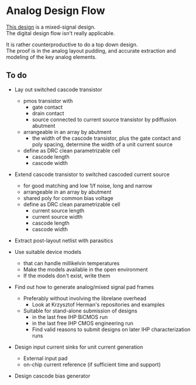 # Analog Design Flow  

[This design](./README.md) is a mixed-signal design.  
The digital design flow isn't really applicable.  
  
It is rather counterproductive to do a top down design.  
The proof is in the analog layout pudding, 
and accurate extraction and modeling of the key analog elements.  

## To do  

* Lay out switched cascode transistor  
    * pmos transistor with  
        * gate contact  
        * drain contact  
        * source connected to current source transistor by pdiffusion abutment  
    * arrangeable in an array by abutment  
        * the width of the cascode transistor, plus the gate contact and poly spacing, 
          determine the width of a unit current source  
    * define as DRC clean parametrizable cell
        * cascode length  
        * cascode width  
* Extend cascode transistor to switched cascoded current source  
    * for good matching and low 1/f noise, long and narrow  
    * arrangeable in an array by abutment  
    * shared poly for common bias voltage  
    * define as DRC clean parametrizable cell  
        * current source length  
        * current source width  
        * cascode length  
        * cascode width  
* Extract post-layout netlist with parasitics  
* Use suitable device models  
    * that can handle millikelvin temperatures  
    * Make the models available in the open environment  
    * If the models don't exist, write them  

* Find out how to generate analog/mixed signal pad frames  
    * Preferably without involving the librelane overhead  
        * Look at Krzysztof Herman's repositories and examples  
    * Suitable for stand-alone submission of designs 
        * in the last free IHP BiCMOS run  
        * in the last free IHP CMOS engineering run  
        * Find valid reasons to submit designs on later IHP characterization runs  

* Design input current sinks for unit current generation  
    * External input pad  
    * on-chip current reference (if sufficient time and support)  
* Design cascode bias generator  
